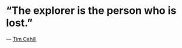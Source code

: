 # “The explorer is the person who is lost.”

— [Tim Cahill](https://quotefancy.com/tim-cahill-quotes)